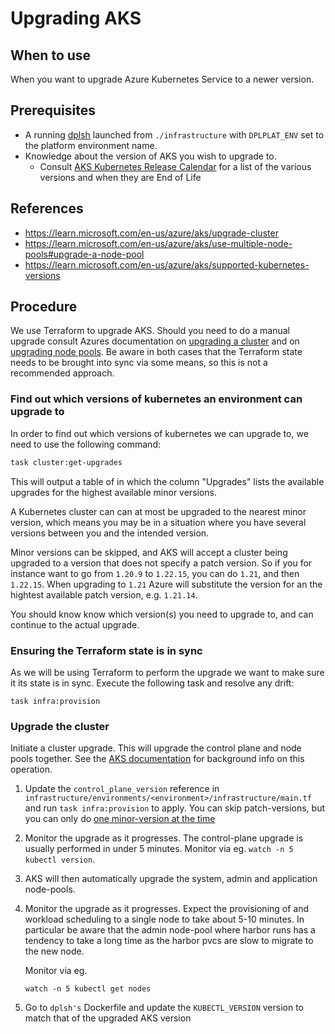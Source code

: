 # Upgrading AKS

## When to use

When you want to upgrade Azure Kubernetes Service to a newer version.

## Prerequisites

* A running [dplsh](using-dplsh.md) launched from `./infrastructure` with
  `DPLPLAT_ENV` set to the platform environment name.
* Knowledge about the version of AKS you wish to upgrade to.
  * Consult [AKS Kubernetes Release Calendar](https://learn.microsoft.com/en-us/azure/aks/supported-kubernetes-versions?tabs=azure-cli#aks-kubernetes-release-calendar)
    for a list of the various versions and when they are End of Life

## References

* <https://learn.microsoft.com/en-us/azure/aks/upgrade-cluster>
* <https://learn.microsoft.com/en-us/azure/aks/use-multiple-node-pools#upgrade-a-node-pool>
* <https://learn.microsoft.com/en-us/azure/aks/supported-kubernetes-versions>

## Procedure

We use Terraform to upgrade AKS. Should you need to do a manual upgrade consult
Azures documentation on [upgrading a cluster](https://learn.microsoft.com/en-us/azure/aks/upgrade-cluster)
and on [upgrading node pools](https://learn.microsoft.com/en-us/azure/aks/use-multiple-node-pools#upgrade-a-node-pool).
Be aware in both cases that the Terraform state needs to be brought into sync
via some means, so this is not a recommended approach.

### Find out which versions of kubernetes an environment can upgrade to

In order to find out which versions of kubernetes we can upgrade to, we need to
use the following command:

```bash
task cluster:get-upgrades
```

This will output a table of in which the column "Upgrades" lists the available
upgrades for the highest available minor versions.

A Kubernetes cluster can can at most be upgraded to the nearest minor version,
which means you may be in a situation where you have several versions between
you and the intended version.

Minor versions can be skipped, and AKS will accept a cluster being upgraded to
a version that does not specify a patch version. So if you for instance want
to go from `1.20.9` to `1.22.15`, you can do `1.21`, and then `1.22.15`. When
upgrading to `1.21` Azure will substitute the version for an the hightest available
patch version, e.g. `1.21.14`.

You should know know which version(s) you need to upgrade to, and can continue to
the actual upgrade.

### Ensuring the Terraform state is in sync

As we will be using Terraform to perform the upgrade we want to make sure it its
state is in sync. Execute the following task and resolve any drift:

```shell
task infra:provision
```

### Upgrade the cluster

Initiate a cluster upgrade. This will upgrade the control plane and node pools
together. See the [AKS documentation](https://learn.microsoft.com/en-us/azure/aks/upgrade-aks-cluster?tabs=azure-cli#upgrade-an-aks-cluster)
for background info on this operation.

1. Update the `control_plane_version` reference in `infrastructure/environments/<environment>/infrastructure/main.tf`
  and run `task infra:provision` to apply. You can skip patch-versions, but you
  can only do [one minor-version at the time](https://learn.microsoft.com/en-us/azure/aks/upgrade-cluster?tabs=azure-cli#check-for-available-aks-cluster-upgrades)

2. Monitor the upgrade as it progresses. The control-plane upgrade is usually
   performed in under 5 minutes. Monitor via eg. `watch -n 5 kubectl version`.

3. AKS will then automatically upgrade the system, admin and application
   node-pools.

4. Monitor the upgrade as it progresses. Expect the provisioning of and workload
   scheduling to a single node to take about 5-10 minutes. In particular be
   aware that the admin node-pool where harbor runs has a tendency to take a
   long time as the harbor pvcs are slow to migrate to the new node.

    Monitor via eg.

    ```shell
    watch -n 5 kubectl get nodes
    ```

5. Go to `dplsh's` Dockerfile and update the `KUBECTL_VERSION` version to match that of the upgraded AKS version
